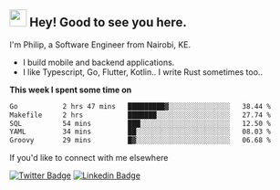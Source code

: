 <h2><img src="https://slackmojis.com/emojis/3643-cool-doge/download" width="30"/> Hey! Good to see you here.</h2>

<p>I'm Philip, a Software Engineer from Nairobi, KE. 

- I build mobile and backend applications.
- I like Typescript, Go, Flutter, Kotlin.. I write Rust sometimes too..</p>

**This week I spent some time on**
<!--START_SECTION:waka-->

```txt
Go           2 hrs 47 mins   █████████▓░░░░░░░░░░░░░░░   38.44 %
Makefile     2 hrs           ███████░░░░░░░░░░░░░░░░░░   27.74 %
SQL          54 mins         ███░░░░░░░░░░░░░░░░░░░░░░   12.50 %
YAML         34 mins         ██░░░░░░░░░░░░░░░░░░░░░░░   08.03 %
Groovy       29 mins         █▓░░░░░░░░░░░░░░░░░░░░░░░   06.68 %
```

<!--END_SECTION:waka-->

If you'd like to connect with me elsewhere

[![Twitter Badge](https://img.shields.io/badge/-Twitter-1ca0f1?style=flat-square&labelColor=1ca0f1&logo=twitter&logoColor=white&link=https://twitter.com/_diogorodrigues)](https://twitter.com/kimathiphil)  [![Linkedin Badge](https://img.shields.io/badge/-LinkedIn-blue?style=flat-square&logo=Linkedin&logoColor=white&link=https://www.linkedin.com/in/philip-kimathi-2604a9114/)](https://www.linkedin.com/in/philip-kimathi-2604a9114/)
